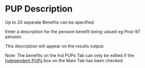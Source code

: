 # PUP Description

Up to 20 separate Benefits can be specified.

Enter a description for the pension benefit being valued eg Post-97
pension.

This description will appear on the results output.

Note: The benefits on the Ind PUPs Tab can only be edited if the
[Independent PUPs](deferreds_basis+indpups.md) box on the Main Tab has
been checked.
